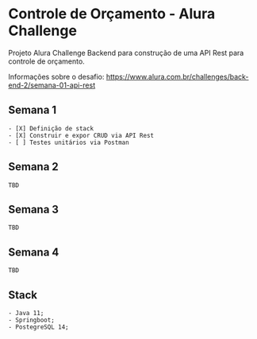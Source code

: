# Controle de Orçamento - Alura Challenge

Projeto Alura Challenge Backend para construção de uma API Rest para controle de orçamento.

Informações sobre o desafio: https://www.alura.com.br/challenges/back-end-2/semana-01-api-rest

 ## Semana 1
    - [X] Definição de stack
    - [X] Construir e expor CRUD via API Rest
    - [ ] Testes unitários via Postman
 ## Semana 2
    TBD
 ## Semana 3
    TBD
 ## Semana 4
    TBD

## Stack
    - Java 11;
    - Springboot;
    - PostegreSQL 14;
